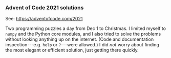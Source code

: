 ### Advent of Code 2021 solutions

See: https://adventofcode.com/2021

Two programming puzzles a day from Dec 1 to Christmas. I limited myself to `numpy` and the Python core modules, and I also tried to solve the problems without looking anything up on the internet. (Code and documentation inspection---e.g. `help` or `?`---were allowed.) I did _not_ worry about finding the most elegant or efficient solution, just getting there quickly.
